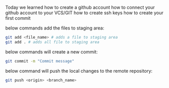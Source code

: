 Today we learned how to create a github account
how to connect your github account to your VCS/GIT
how to create ssh keys
how to create your first commit



below commands add the files to staging area:
```bash
git add <file_name> # adds a file to staging area
git add . # adds all file to staging area
```

below commands will create a new commit:
```bash
git commit -m "Commit message"
```

below command will push the local changes to the remote repository:
```bash
git push <origin> <branch_name>
```
